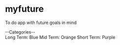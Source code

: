 # myfuture

To do app with future goals in mind

--Categories--\
Long Term: Blue
Mid Term: Orange
Short Term: Purple
